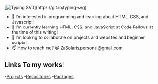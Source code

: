 [![Typing SVG](https://readme-typing-svg.herokuapp.com?font=Sans+Serif&pause=1000&color=0EF7D5&width=435&lines=I+AM.......ZuSolaris......Welcome!!!)](https://git.io/typing-svg)
- 👀 I’m interested in programming and learning about HTML, CSS, and Javascript!
- 🌱 I’m currently learning HTML, CSS, and JavaScript at Code Fellows at the time of this writing!
- 💞️ I’m looking to collaborate on projects and websites and beginner scripts!
- 📫 How to reach me? @ ZuSolaris.personal@gmail.com

## Links To my works!

-[Projects](https://github.com/ZuSolaris?tab=projects)
-[Repositories](https://github.com/ZuSolaris?tab=repositories)
-[Packages](https://github.com/ZuSolaris?tab=packages)


<!---
ZuSolaris/ZuSolaris is a ✨ special ✨ repository because its `README.md` (this file) appears on your GitHub profile.
You can click the Preview link to take a look at your changes.
--->
